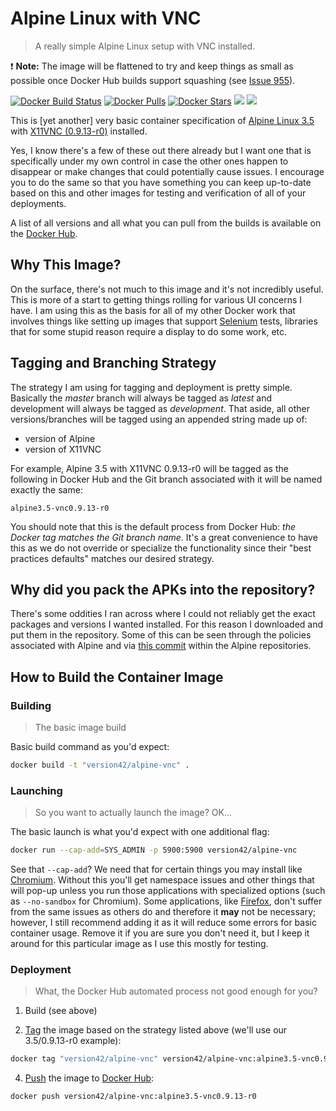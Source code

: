 # Alpine Linux with VNC

> A really simple Alpine Linux setup with VNC installed.

 :exclamation: **Note:** The image will be flattened to try and keep things as small as possible once Docker Hub builds support squashing (see [Issue 955](https://github.com/docker/hub-feedback/issues/955)).

[![Docker Build Status](https://img.shields.io/docker/build/version42/alpine-vnc.svg)](https://hub.docker.com/r/version42/alpine-vnc/) [![Docker Pulls](https://img.shields.io/docker/pulls/version42/alpine-vnc.svg)](https://hub.docker.com/r/version42/alpine-vnc/) [![Docker Stars](https://img.shields.io/docker/stars/version42/alpine-vnc.svg)](https://hub.docker.com/r/version42/alpine-vnc/) [![](https://images.microbadger.com/badges/image/version42/alpine-vnc:develop.svg)](https://microbadger.com/images/version42/alpine-vnc:develop "Get your own image badge on microbadger.com") [![](https://images.microbadger.com/badges/version/version42/alpine-vnc:develop.svg)](https://microbadger.com/images/version42/alpine-vnc:develop "Get your own version badge on microbadger.com")

This is [yet another] very basic container specification of [Alpine Linux 3.5](https://alpinelinux.org/) with [X11VNC (0.9.13-r0)](https://wiki.archlinux.org/index.php/Official_repositories) installed.

Yes, I know there's a few of these out there already but I want one that is specifically under my own control in case the other ones happen to disappear or make changes that could potentially cause issues.  I encourage you to do the same so that you have something you can keep up-to-date based on this and other images for testing and verification of all of your deployments.

A list of all versions and all what you can pull from the builds is available on the [Docker Hub](https://hub.docker.com/r/version42/alpine-vnc/).

## Why This Image?

On the surface, there's not much to this image and it's not incredibly useful.  This is more of a start to getting things rolling for various UI concerns I have.  I am using this as the basis for all of my other Docker  work that involves things like setting up images that support [Selenium](http://www.seleniumhq.org) tests, libraries that for some stupid reason require a display to do some work, etc.

## Tagging and Branching Strategy

The strategy I am using for tagging and deployment is pretty simple.  Basically the *master* branch will always be tagged as *latest* and development will always be tagged as *development*.  That aside, all other versions/branches will be tagged using an appended string made up of:

* version of Alpine
* version of X11VNC

For example, Alpine 3.5 with X11VNC 0.9.13-r0 will be tagged as the following in Docker Hub and the Git branch associated with it will be named exactly the same:

`alpine3.5-vnc0.9.13-r0`

You should note that this is the default process from Docker Hub:  *the Docker tag matches the Git branch name*.  It's a great convenience to have this as we do not override or specialize the functionality since their "best practices defaults" matches our desired strategy.

## Why did you pack the APKs into the repository?

There's some oddities I ran across where I could not reliably get the exact packages and versions I wanted installed.  For this reason I downloaded and put them in the repository.  Some of this can be seen through the policies associated with Alpine and via [this commit](https://git.alpinelinux.org/cgit/aports/log/unmaintained/x11vnc?showmsg=1) within the Alpine repositories.

## How to Build the Container Image

### Building

> The basic image build

Basic build command as you'd expect:
```bash
docker build -t "version42/alpine-vnc" .
```

### Launching

> So you want to actually launch the image?  OK...

The basic launch is what you'd expect with one additional flag:
```bash
docker run --cap-add=SYS_ADMIN -p 5900:5900 version42/alpine-vnc
```

See that `--cap-add`?  We need that for certain things you may install like [Chromium](https://www.chromium.org/Home).  Without this you'll get namespace issues and other things that will pop-up unless you run those applications with specialized options (such as `--no-sandbox` for Chromium).  Some applications, like [Firefox](http://www.getfirefox.com), don't suffer from the same issues as others do and therefore it **may** not be necessary; however, I still recommend adding it as it will reduce some errors for basic container usage.  Remove it if you are sure you don't need it, but I keep it around for this particular image as I use this mostly for testing.

### Deployment

> What, the Docker Hub automated process not good enough for you?

1. Build (see above)

2. [Tag](https://docs.docker.com/engine/reference/commandline/tag/) the image based on the strategy listed above (we'll use our 3.5/0.9.13-r0 example):
```bash
docker tag "version42/alpine-vnc" version42/alpine-vnc:alpine3.5-vnc0.9.13-r0
```

4. [Push](https://docs.docker.com/engine/reference/commandline/push/) the image to [Docker Hub](https://hub.docker.com):
```bash
docker push version42/alpine-vnc:alpine3.5-vnc0.9.13-r0
```
